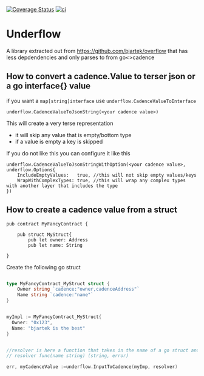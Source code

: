 [![Coverage Status](https://coveralls.io/repos/github/bjartek/underflow/badge.svg?branch=main)](https://coveralls.io/github/bjartek/underflow?branch=main) [![ci](https://github.com/bjartek/underflow/actions/workflows/ci.yaml/badge.svg)](https://github.com/bjartek/underflow/actions/workflows/ci.yaml)
# Underflow

A library extracted out from https://github.com/bjartek/overflow that has less depdendencies and only parses to from go<>cadence

## How to convert a cadence.Value to terser json or a go interface{} value


if you want a `map[string]interface` use `underflow.CadenceValueToInterface`

```cadence
underflow.CadenceValueToJsonString(<your cadence value>)
```

This will create a very terse representation
 - it will skip any value that is empty/bottom type
 - if a value is empty a key is skipped

If you do not like this  you can configure it like this

```cadence
underflow.CadenceValueToJsonStringWithOption(<your cadence value>, underflow.Options{
	IncludeEmptyValues:   true, //this will not skip empty values/keys
	WrapWithComplexTypes: true, //this will wrap any complex types with another layer that includes the type
})
```

## How to create a cadence value from a struct


```cadence
pub contract MyFancyContract {

	pub struct MyStruct{
		pub let owner: Address
		pub let name: String

}
````

Create the following go struct

```go

type MyFancyContract_MyStruct struct {
	Owner string `cadence:"owner,cadenceAddress"`
	Name string `cadence:"name"`
}


myImpl := MyFancyContract_MyStruct{
  Owner: "0x123",
  Name: "bjartek is the best"
}


//resolver is here a function that takes in the name of a go struct and returns the identifier of the cadence type on a given network
// resolver func(name string) (string, error) 

err, myCadenceValue :=underflow.InputToCadence(myImp, resolver)

```
